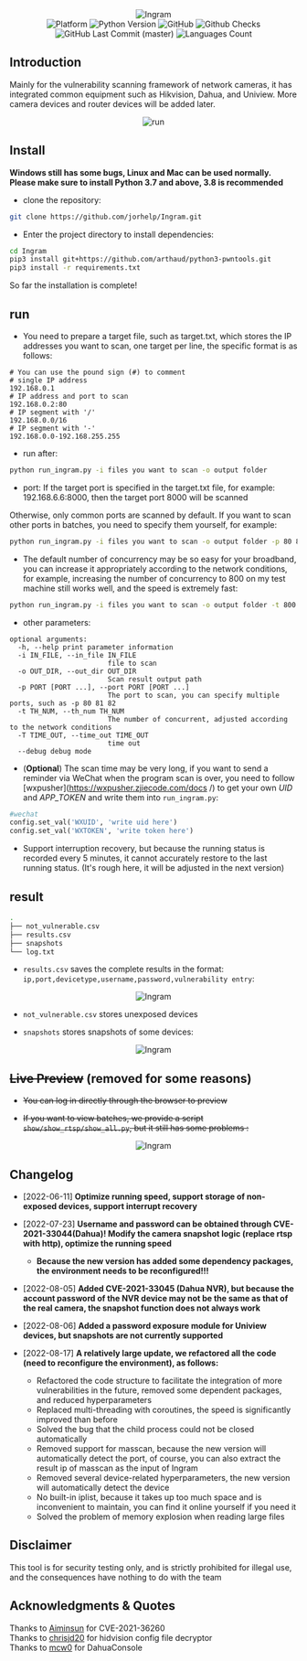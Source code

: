 <div align=center>
    <img alt="Ingram" src="https://github.com/jorhelp/imgs/blob/master/Ingram/logo.png">
</div>


<!-- icons -->
<div align=center>
    <img alt="Platform" src="https://img.shields.io/badge/platform-Linux%20|%20Mac-blue.svg">
    <img alt="Python Version" src="https://img.shields.io/badge/python-3.7|3.8-yellow.svg">
    <img alt="GitHub" src="https://img.shields.io/github/license/jorhelp/Ingram">
    <img alt="Github Checks" src="https://img.shields.io/github/checks-status/jorhelp/Ingram/master">
    <img alt="GitHub Last Commit (master)" src="https://img.shields.io/github/last-commit/jorhelp/Ingram/master">
    <img alt="Languages Count" src="https://img.shields.io/github/languages/count/jorhelp/Ingram?style=social">
</div>


## Introduction

Mainly for the vulnerability scanning framework of network cameras, it has integrated common equipment such as Hikvision, Dahua, and Uniview. More camera devices and router devices will be added later.  
<div align=center>
    <img alt="run" src="https://github.com/jorhelp/imgs/blob/master/Ingram/run_time.gif">
</div>


## Install

**Windows still has some bugs, Linux and Mac can be used normally. Please make sure to install Python 3.7 and above, 3.8 is recommended**

+ clone the repository:
```bash
git clone https://github.com/jorhelp/Ingram.git
```

+ Enter the project directory to install dependencies:
```bash
cd Ingram
pip3 install git+https://github.com/arthaud/python3-pwntools.git
pip3 install -r requirements.txt
```

So far the installation is complete!


## run

+ You need to prepare a target file, such as target.txt, which stores the IP addresses you want to scan, one target per line, the specific format is as follows:
```
# You can use the pound sign (#) to comment
# single IP address
192.168.0.1
# IP address and port to scan
192.168.0.2:80
# IP segment with '/'
192.168.0.0/16
# IP segment with '-'
192.168.0.0-192.168.255.255
```

+ run after:
```bash
python run_ingram.py -i files you want to scan -o output folder
```

+ port:
If the target port is specified in the target.txt file, for example: 192.168.6.6:8000, then the target port 8000 will be scanned

Otherwise, only common ports are scanned by default. If you want to scan other ports in batches, you need to specify them yourself, for example:
```bash
python run_ingram.py -i files you want to scan -o output folder -p 80 81 8000
```

+ The default number of concurrency may be so easy for your broadband, you can increase it appropriately according to the network conditions, for example, increasing the number of concurrency to 800 on my test machine still works well, and the speed is extremely fast:
```bash
python run_ingram.py -i files you want to scan -o output folder -t 800
```

+ other parameters:
```
optional arguments:
  -h, --help print parameter information
  -i IN_FILE, --in_file IN_FILE
                        file to scan
  -o OUT_DIR, --out_dir OUT_DIR
                        Scan result output path
  -p PORT [PORT ...], --port PORT [PORT ...]
                        The port to scan, you can specify multiple ports, such as -p 80 81 82
  -t TH_NUM, --th_num TH_NUM
                        The number of concurrent, adjusted according to the network conditions
  -T TIME_OUT, --time_out TIME_OUT
                        time out
  --debug debug mode
```

+ (**Optional**) The scan time may be very long, if you want to send a reminder via WeChat when the program scan is over, you need to follow [wxpusher](https://wxpusher.zjiecode.com/docs /) to get your own *UID* and *APP_TOKEN* and write them into `run_ingram.py`:
```python
#wechat
config.set_val('WXUID', 'write uid here')
config.set_val('WXTOKEN', 'write token here')
```

+ Support interruption recovery, but because the running status is recorded every 5 minutes, it cannot accurately restore to the last running status. (It's rough here, it will be adjusted in the next version)


## result

```bash
.
├── not_vulnerable.csv
├── results.csv
├── snapshots
└── log.txt
```

+ `results.csv` saves the complete results in the format: `ip,port,devicetype,username,password,vulnerability entry`:  

<div align=center>
    <img alt="Ingram" src="https://github.com/jorhelp/imgs/blob/master/Ingram/results.png">
</div>

+ `not_vulnerable.csv` stores unexposed devices

+ `snapshots` stores snapshots of some devices:  

<div align=center>
    <img alt="Ingram" src="https://github.com/jorhelp/imgs/blob/master/Ingram/snapshots.png">
</div>


## ~~Live Preview~~ (removed for some reasons)

+ ~~You can log in directly through the browser to preview~~
  
+ ~~If you want to view batches, we provide a script `show/show_rtsp/show_all.py`, but it still has some problems :~~

<div align=center>
    <img alt="Ingram" src="https://github.com/jorhelp/imgs/blob/master/Ingram/show_rtsp.png">
</div>


## Changelog

+ [2022-06-11] **Optimize running speed, support storage of non-exposed devices, support interrupt recovery**

+ [2022-07-23] **Username and password can be obtained through CVE-2021-33044(Dahua)! Modify the camera snapshot logic (replace rtsp with http), optimize the running speed**
    - **Because the new version has added some dependency packages, the environment needs to be reconfigured!!!**

+ [2022-08-05] **Added CVE-2021-33045 (Dahua NVR), but because the account password of the NVR device may not be the same as that of the real camera, the snapshot function does not always work**

+ [2022-08-06] **Added a password exposure module for Uniview devices, but snapshots are not currently supported**

+ [2022-08-17] **A relatively large update, we refactored all the code (need to reconfigure the environment), as follows:**
    - Refactored the code structure to facilitate the integration of more vulnerabilities in the future, removed some dependent packages, and reduced hyperparameters
    - Replaced multi-threading with coroutines, the speed is significantly improved than before
    - Solved the bug that the child process could not be closed automatically
    - Removed support for masscan, because the new version will automatically detect the port, of course, you can also extract the result ip of masscan as the input of Ingram
    - Removed several device-related hyperparameters, the new version will automatically detect the device
    - No built-in iplist, because it takes up too much space and is inconvenient to maintain, you can find it online yourself if you need it
    - Solved the problem of memory explosion when reading large files


## Disclaimer

This tool is for security testing only, and is strictly prohibited for illegal use, and the consequences have nothing to do with the team


## Acknowledgments & Quotes

Thanks to [Aiminsun](https://github.com/Aiminsun/CVE-2021-36260) for CVE-2021-36260  
Thanks to [chrisjd20](https://github.com/chrisjd20/hikvision_CVE-2017-7921_auth_bypass_config_decryptor) for hidvision config file decryptor  
Thanks to [mcw0](https://github.com/mcw0/DahuaConsole) for DahuaConsole
